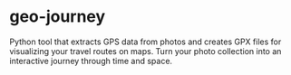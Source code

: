 # geo-journey
Python tool that extracts GPS data from photos and creates GPX files for visualizing your travel routes on maps. Turn your photo collection into an interactive journey through time and space.
